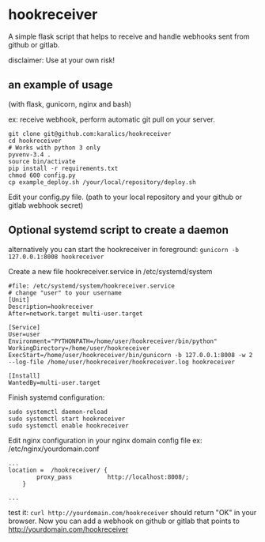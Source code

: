 # hookreceiver

A simple flask script that helps to receive and handle webhooks sent from github or gitlab. 

disclaimer: Use at your own risk! 

## an example of usage
(with flask, gunicorn, nginx and bash)

ex: receive webhook, perform automatic git pull on your server.
```
git clone git@github.com:karalics/hookreceiver
cd hookreceiver
# Works with python 3 only
pyvenv-3.4 .
source bin/activate
pip install -r requirements.txt
chmod 600 config.py
cp example_deploy.sh /your/local/repository/deploy.sh
```
Edit your config.py file. (path to your local repository and your github or gitlab webhook secret)

## Optional systemd script to create a daemon

alternatively you can start the hookreceiver in foreground:
`gunicorn -b 127.0.0.1:8008 hookreceiver`

Create a new file hookreceiver.service in /etc/systemd/system 

```
#file: /etc/systemd/system/hookreceiver.service
# change "user" to your username
[Unit]
Description=hookreceiver
After=network.target multi-user.target

[Service]
User=user
Environment="PYTHONPATH=/home/user/hookreceiver/bin/python"
WorkingDirectory=/home/user/hookreceiver
ExecStart=/home/user/hookreceiver/bin/gunicorn -b 127.0.0.1:8008 -w 2 --log-file /home/user/hookreceiver/hookreceiver.log hookreceiver

[Install]
WantedBy=multi-user.target
```
Finish systemd configuration:
```
sudo systemctl daemon-reload
sudo systemctl start hookreceiver
sudo systemctl enable hookreceiver
```
Edit nginx configuration in your nginx domain config file ex: /etc/nginx/yourdomain.conf

```
...
location =  /hookreceiver/ {
        proxy_pass          http://localhost:8008/;
    }

...
```

test it: `curl http://yourdomain.com/hookreceiver` should return "OK" in your browser. Now you can add a webhook on github or gitlab that points to http://yourdomain.com/hookreceiver


